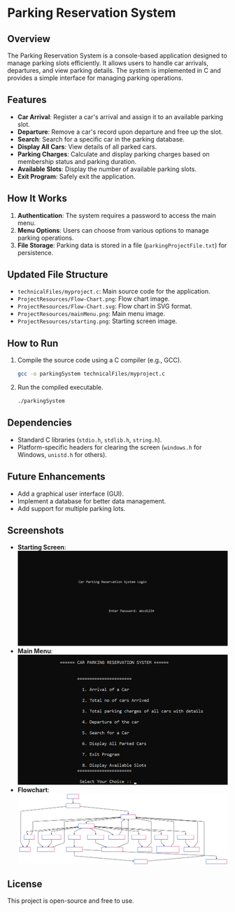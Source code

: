 # Parking Reservation System

## Overview
The Parking Reservation System is a console-based application designed to manage parking slots efficiently. It allows users to handle car arrivals, departures, and view parking details. The system is implemented in C and provides a simple interface for managing parking operations.

## Features
- **Car Arrival**: Register a car's arrival and assign it to an available parking slot.
- **Departure**: Remove a car's record upon departure and free up the slot.
- **Search**: Search for a specific car in the parking database.
- **Display All Cars**: View details of all parked cars.
- **Parking Charges**: Calculate and display parking charges based on membership status and parking duration.
- **Available Slots**: Display the number of available parking slots.
- **Exit Program**: Safely exit the application.

## How It Works
1. **Authentication**: The system requires a password to access the main menu.
2. **Menu Options**: Users can choose from various options to manage parking operations.
3. **File Storage**: Parking data is stored in a file (`parkingProjectFile.txt`) for persistence.

## Updated File Structure
- `technicalFiles/myproject.c`: Main source code for the application.
- `ProjectResources/Flow-Chart.png`: Flow chart image.
- `ProjectResources/Flow-Chart.svg`: Flow chart in SVG format.
- `ProjectResources/mainMenu.png`: Main menu image.
- `ProjectResources/starting.png`: Starting screen image.

## How to Run
1. Compile the source code using a C compiler (e.g., GCC).
   ```bash
   gcc -o parkingSystem technicalFiles/myproject.c
   ```
2. Run the compiled executable.
   ```bash
   ./parkingSystem
   ```

## Dependencies
- Standard C libraries (`stdio.h`, `stdlib.h`, `string.h`).
- Platform-specific headers for clearing the screen (`windows.h` for Windows, `unistd.h` for others).

## Future Enhancements
- Add a graphical user interface (GUI).
- Implement a database for better data management.
- Add support for multiple parking lots.

## Screenshots
- **Starting Screen**: ![Starting Screen](ProjectResources/starting.png)
- **Main Menu**: ![Main Menu](ProjectResources/mainMenu.png)
- **Flowchart**: ![Flow Chart](ProjectResources/Flow-Chart.svg)


## License
This project is open-source and free to use.